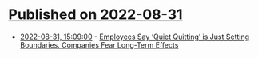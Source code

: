 # [Published on 2022-08-31](index.md)

* [2022-08-31, 15:09:00](https://soylentnews.org/article.pl?sid=22/08/30/2151258&from=rss) - [Employees Say ‘Quiet Quitting’ is Just Setting Boundaries. Companies Fear Long-Term Effects](https://soylentnews.org/article.pl?sid=22/08/30/2151258&from=rss)

